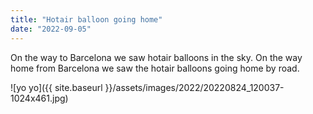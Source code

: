 ```yaml
---
title: "Hotair balloon going home"
date: "2022-09-05"
---
```


On the way to Barcelona we saw hotair balloons in the sky. On the way home from Barcelona we saw the hotair balloons going home by road.

![yo yo]({{ site.baseurl }}/assets/images/2022/20220824_120037-1024x461.jpg)

